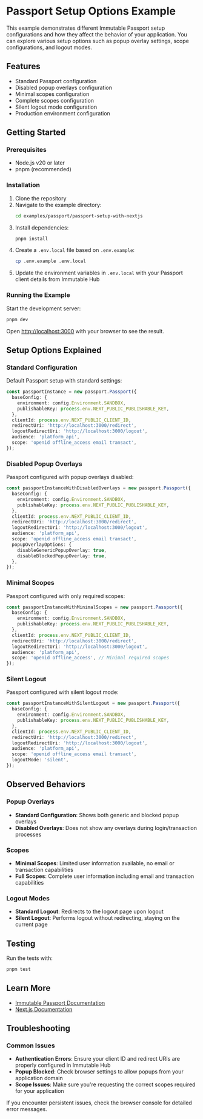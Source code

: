 # Passport Setup Options Example

This example demonstrates different Immutable Passport setup configurations and how they affect the behavior of your application. You can explore various setup options such as popup overlay settings, scope configurations, and logout modes.

## Features

- Standard Passport configuration
- Disabled popup overlays configuration
- Minimal scopes configuration
- Complete scopes configuration
- Silent logout mode configuration
- Production environment configuration

## Getting Started

### Prerequisites

- Node.js v20 or later
- pnpm (recommended)

### Installation

1. Clone the repository
2. Navigate to the example directory:
   ```bash
   cd examples/passport/passport-setup-with-nextjs
   ```
3. Install dependencies:
   ```bash
   pnpm install
   ```
4. Create a `.env.local` file based on `.env.example`:
   ```bash
   cp .env.example .env.local
   ```
5. Update the environment variables in `.env.local` with your Passport client details from Immutable Hub

### Running the Example

Start the development server:

```bash
pnpm dev
```

Open [http://localhost:3000](http://localhost:3000) with your browser to see the result.

## Setup Options Explained

### Standard Configuration

Default Passport setup with standard settings:

```typescript
const passportInstance = new passport.Passport({
  baseConfig: {
    environment: config.Environment.SANDBOX,
    publishableKey: process.env.NEXT_PUBLIC_PUBLISHABLE_KEY,
  },
  clientId: process.env.NEXT_PUBLIC_CLIENT_ID,
  redirectUri: 'http://localhost:3000/redirect',
  logoutRedirectUri: 'http://localhost:3000/logout',
  audience: 'platform_api',
  scope: 'openid offline_access email transact',
});
```

### Disabled Popup Overlays

Passport configured with popup overlays disabled:

```typescript
const passportInstanceWithDisabledOverlays = new passport.Passport({
  baseConfig: {
    environment: config.Environment.SANDBOX,
    publishableKey: process.env.NEXT_PUBLIC_PUBLISHABLE_KEY,
  },
  clientId: process.env.NEXT_PUBLIC_CLIENT_ID,
  redirectUri: 'http://localhost:3000/redirect',
  logoutRedirectUri: 'http://localhost:3000/logout',
  audience: 'platform_api',
  scope: 'openid offline_access email transact',
  popupOverlayOptions: {
    disableGenericPopupOverlay: true,
    disableBlockedPopupOverlay: true,
  },
});
```

### Minimal Scopes

Passport configured with only required scopes:

```typescript
const passportInstanceWithMinimalScopes = new passport.Passport({
  baseConfig: {
    environment: config.Environment.SANDBOX,
    publishableKey: process.env.NEXT_PUBLIC_PUBLISHABLE_KEY,
  },
  clientId: process.env.NEXT_PUBLIC_CLIENT_ID,
  redirectUri: 'http://localhost:3000/redirect',
  logoutRedirectUri: 'http://localhost:3000/logout',
  audience: 'platform_api',
  scope: 'openid offline_access', // Minimal required scopes
});
```

### Silent Logout

Passport configured with silent logout mode:

```typescript
const passportInstanceWithSilentLogout = new passport.Passport({
  baseConfig: {
    environment: config.Environment.SANDBOX,
    publishableKey: process.env.NEXT_PUBLIC_PUBLISHABLE_KEY,
  },
  clientId: process.env.NEXT_PUBLIC_CLIENT_ID,
  redirectUri: 'http://localhost:3000/redirect',
  logoutRedirectUri: 'http://localhost:3000/logout',
  audience: 'platform_api',
  scope: 'openid offline_access email transact',
  logoutMode: 'silent',
});
```

## Observed Behaviors

### Popup Overlays

- **Standard Configuration**: Shows both generic and blocked popup overlays
- **Disabled Overlays**: Does not show any overlays during login/transaction processes

### Scopes

- **Minimal Scopes**: Limited user information available, no email or transaction capabilities
- **Full Scopes**: Complete user information including email and transaction capabilities

### Logout Modes

- **Standard Logout**: Redirects to the logout page upon logout
- **Silent Logout**: Performs logout without redirecting, staying on the current page

## Testing

Run the tests with:

```bash
pnpm test
```

## Learn More

- [Immutable Passport Documentation](https://docs.immutable.com/products/zkevm/passport/setup/)
- [Next.js Documentation](https://nextjs.org/docs)

## Troubleshooting

### Common Issues

- **Authentication Errors**: Ensure your client ID and redirect URIs are properly configured in Immutable Hub
- **Popup Blocked**: Check browser settings to allow popups from your application domain
- **Scope Issues**: Make sure you're requesting the correct scopes required for your application

If you encounter persistent issues, check the browser console for detailed error messages. 